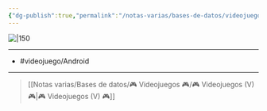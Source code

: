 ```yaml
---
{"dg-publish":true,"permalink":"/notas-varias/bases-de-datos/videojuegos/v-tank-stars/"}
---
```



![|150](https://images.igdb.com/igdb/image/upload/t_cover_big/co2o3p.jpg)

---

- #videojuego/Android 

---

> [[Notas varias/Bases de datos/🎮 Videojuegos 🎮/🎮 Videojuegos (V) 🎮\|🎮 Videojuegos (V) 🎮]]